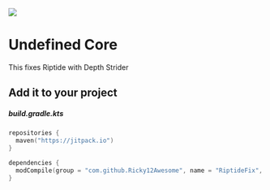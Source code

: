 [![](https://jitpack.io/v/Ricky12Awesome/RiptideFix.svg)](https://jitpack.io/#Ricky12Awesome/RiptideFix)

# Undefined Core
This fixes Riptide with Depth Strider

## Add it to your project
##### build.gradle.kts
```kotlin
repositories {
  maven("https://jitpack.io")
}

dependencies {
  modCompile(group = "com.github.Ricky12Awesome", name = "RiptideFix", version = "1.0.0")
}
```